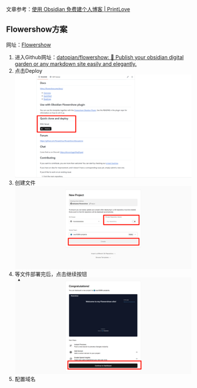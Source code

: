 文章参考：[使用 Obsidian 免费建个人博客 | PrintLove](https://www.printlove.cn/obsidian-blog/)


## Flowershow方案
网址：[Flowershow](https://flowershow.app/)

1. 进入Github网址：[datopian/flowershow: 💐 Publish your obsidian digital garden or any markdown site easily and elegantly.](https://github.com/datopian/flowershow)
2. 点击Deploy
![](images/obsidian建个人博客-1.png)
3. 创建文件
![](images/obsidian建个人博客-2.png)
4. 等文件部署完后，点击继续按钮
![](images/obsidian建个人博客-3.png)
5. 配置域名

